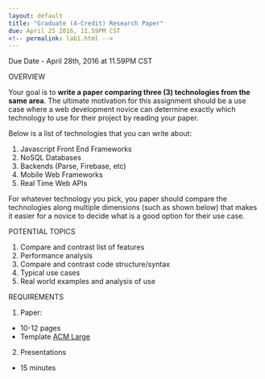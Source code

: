 ```yaml
---
layout: default
title: "Graduate (4-Credit) Research Paper"
due: April 25 2016, 11.59PM CST
<!-- permalink: lab1.html -->
---
```

Due Date - April 28th, 2016 at 11.59PM CST

<!-- ###Overview -->
<span class="section-heading">OVERVIEW</span>

Your goal is to **write a paper comparing three (3) technologies from the same area**. The ultimate motivation for this assignment should be a use case where a web development novice can determine exactly which technology to use for their project by reading your paper.

Below is a list of technologies that you can write about:

<!-- ###Technologies -->

1. Javascript Front End Frameworks
2. NoSQL Databases
3. Backends (Parse, Firebase, etc)
4. Mobile Web Frameworks
5. Real Time Web APIs

For whatever technology you pick, you paper should compare the technologies along multiple dimensions (such as shown below) that makes it easier for a novice to decide what is a good option for their use case.

<!-- ###Potential topics -->
<span class="section-heading">POTENTIAL TOPICS</span>

1. Compare and contrast list of features
2. Performance analysis
3. Compare and contrast code structure/syntax
4. Typical use cases
5. Real world examples and analysis of use

<!-- ###Requirements -->
<span class="section-heading">REQUIREMENTS</span>

<!-- ####Paper -->
1. Paper:
+ 10-12 pages
+ Template [ACM Large](http://www.acm.org/publications/article-templates/acmlarge.zip)

<!-- ####Presentation -->
2. Presentations
+ 15 minutes
